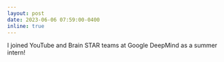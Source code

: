```yaml
---
layout: post
date: 2023-06-06 07:59:00-0400
inline: true
---
```


I joined YouTube and Brain STAR teams at Google DeepMind as a summer intern!